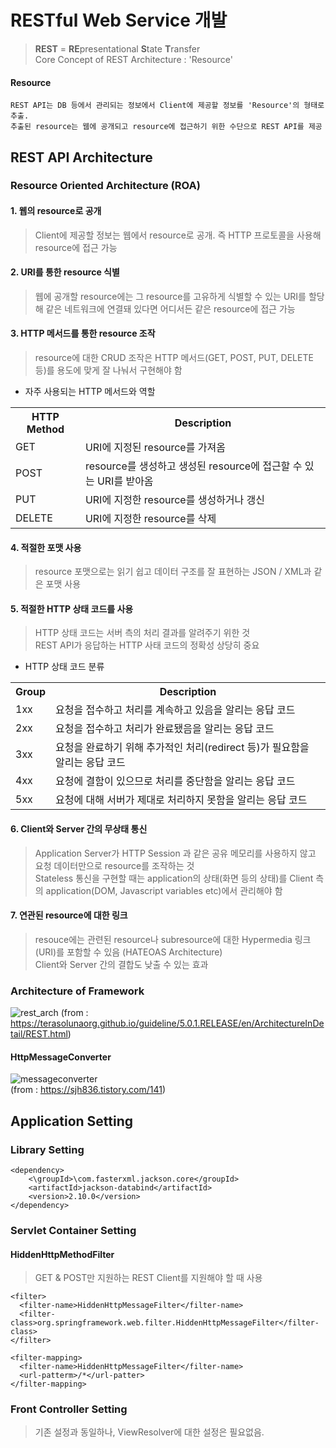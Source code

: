 # RESTful Web Service 개발
> <b>REST</b> = <b>RE</b>presentational <b>S</b>tate <b>T</b>ransfer<br>
> Core Concept of REST Architecture : 'Resource'

#### Resource
```
REST API는 DB 등에서 관리되는 정보에서 Client에 제공할 정보를 'Resource'의 형태로 추출.
추출된 resource는 웹에 공개되고 resource에 접근하기 위한 수단으로 REST API를 제공
```
## REST API Architecture

### Resource Oriented Architecture (ROA)
#### 1. 웹의 resource로 공개
> Client에 제공할 정보는 웹에서 resource로 공개. 즉 HTTP 프로토콜을 사용해 resource에 접근 가능

#### 2. URI를 통한 resource 식별
> 웹에 공개할 resource에는 그 resource를 고유하게 식별할 수 있는 URI를 할당해 같은 네트워크에 연결돼 있다면 어디서든 같은 resource에 접근 가능

#### 3. HTTP 메서드를 통한 resource 조작
> resource에 대한 CRUD 조작은 HTTP 메서드(GET, POST, PUT, DELETE 등)를 용도에 맞게 잘 나눠서 구현해야 함

- 자주 사용되는 HTTP 메서드와 역할
<table>
  <tr>
    <th>HTTP Method</th>
    <th>Description</th>
  </tr>
  <tr>
    <td>GET</td>
    <td>URI에 지정된 resource를 가져옴</td>
  </tr>
  <tr>
    <td>POST</td>
    <td>resource를 생성하고 생성된 resource에 접근할 수 있는 URI를 받아옴</td>
  </tr>
  <tr>
    <td>PUT</td>
    <td>URI에 지정한 resource를 생성하거나 갱신</td>
  </tr>
  <tr>
    <td>DELETE</td>
    <td>URI에 지정한 resource를 삭제</td>
  </tr>
</table>

#### 4. 적절한 포맷 사용
> resource 포맷으로는 읽기 쉽고 데이터 구조를 잘 표현하는 JSON / XML과 같은 포맷 사용

#### 5. 적절한 HTTP 상태 코드를 사용
> HTTP 상태 코드는 서버 측의 처리 결과를 알려주기 위한 것<br>
> REST API가 응답하는 HTTP 사태 코드의 정확성 상당히 중요

- HTTP 상태 코드 분류
<table>
  <tr>
    <th>Group</th>
    <th>Description</th>
  </tr>
  <tr>
    <td>1xx</td>
    <td>요청을 접수하고 처리를 계속하고 있음을 알리는 응답 코드</td>
  </tr>
  
  <tr>
    <td>2xx</td>
    <td>요청을 접수하고 처리가 완료됐음을 알리는 응답 코드</td>
  </tr>
  
  <tr>
    <td>3xx</td>
    <td>요청을 완료하기 위해 추가적인 처리(redirect 등)가 필요함을 알리는 응답 코드</td>
  </tr>
  
  <tr>
    <td>4xx</td>
    <td>요청에 결함이 있으므로 처리를 중단함을 알리는 응답 코드</td>
  </tr>
  
  <tr>
    <td>5xx</td>
    <td>요청에 대해 서버가 제대로 처리하지 못함을 알리는 응답 코드</td>
  </tr>
</table>

#### 6. Client와 Server 간의 무상태 통신
> Application Server가 HTTP Session 과 같은 공유 메모리를 사용하지 않고 요청 데이터만으로 resource를 조작하는 것<br>
> Stateless 통신을 구현할 때는 application의 상태(화면 등의 상태)를 Client 측의 application(DOM, Javascript variables etc)에서 관리해야 함

#### 7. 연관된 resource에 대한 링크
> resouce에는 관련된 resource나 subresource에 대한 Hypermedia 링크(URI)를 포함할 수 있음 (HATEOAS Architecture)<br>
> Client와 Server 간의 결합도 낮출 수 있는 효과

### Architecture of Framework
![rest_arch](https://user-images.githubusercontent.com/60098657/89868752-4be1a580-dbee-11ea-8279-9e45d0f8a962.png)
(from : https://terasolunaorg.github.io/guideline/5.0.1.RELEASE/en/ArchitectureInDetail/REST.html)

#### HttpMessageConverter
![messageconverter](https://user-images.githubusercontent.com/60098657/89869750-c232d780-dbef-11ea-9c69-e73646345e8f.png)
<br>
(from : https://sjh836.tistory.com/141)


## Application Setting
### Library Setting
```
<dependency>
    <\groupId>\com.fasterxml.jackson.core</groupId>
    <artifactId>jackson-databind</artifactId>
    <version>2.10.0</version>
</dependency>
```

### Servlet Container Setting
#### HiddenHttpMethodFilter
> GET & POST만 지원하는 REST Client를 지원해야 할 때 사용<br>
```
<filter>
  <filter-name>HiddenHttpMessageFilter</filter-name>
  <filter-class>org.springframework.web.filter.HiddenHttpMessageFilter</filter-class>
</filter>

<filter-mapping>
  <filter-name>HiddenHttpMessageFilter</filter-name>
  <url-patterm>/*</url-patter>
</filter-mapping>
```

### Front Controller Setting
> 기존 설정과 동일하나, ViewResolver에 대한 설정은 필요없음.

